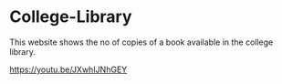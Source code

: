 # College-Library
This website shows the no of copies of a book available in the college library.

https://youtu.be/JXwhIJNhGEY
